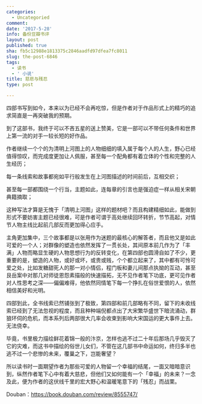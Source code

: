 ```yaml
---
categories:
  - Uncategoried
comment: 
date: '2017-5-28'
info: 备份豆瓣书评
layout: post
published: true
sha: fb5c12988e1813375c2846aadfd97dfea7fc8011
slug: the-post-6846
tags:
  - 读书
  - ' 小说'
title: 慈悲与残忍
type: post

---
```



四部书写到如今，本来以为已经不会再吃惊，但是作者对于作品形式上的精巧的追求简直是一再突破我的预期。

到了这部书，我终于可以不吝五星的送上赞美，它是一部可以不带任何条件和世界上第一流的对手一较长短的好作品。

作者继续一个个的为清明上河图上的人物细细的填入属于每个人的人生，野心已经值得惊叹，而完成度更加让人佩服，甚至每一个配角都有着立体的个性和完整的人生经历；

每一条线索和故事都宛如平行般发生在上河图描述的时间前后，互相交织；

甚至每一部都围绕一个行当，主题如此，连每章的引言也是强迫症一样从相关宋朝典籍摘取；

这种写法才算是无愧于「清明上河图」这样的题材吧？而且构建精细如此，能做到形式不要妨害主题已经很难，可是作者可谓于高处继续回环转折，节节高起，对情节人物主线比起前几部反而更加得心应手。

主角更加集中，三个故事都是以张用作为迷题的最核心的解答者，而且他又是如此可爱的一个人；对群像的塑造也依然发挥了一贯长处，其间原本前几作为了「丰满」人物而略显生硬的人物思想行为的反转变化，在第四部也圆滑自如了不少，更重要的是，塑造的人物，或好或坏，或贵或贱，个个都立起来了，其中都有可怜可爱之处，比如发糖甜死人的那一对小情侣，程门板和妻儿间那点执拗的互动，甚至艮岳案中对那几对师徒恩怨素描般的快速描拓，无不见作者笔下功底，更可见作者对人性思考之深——偏偏难得，他依然同情笔下每一个挣扎在俗世爱恨的人，依然相信美好和光明。

四部到此，全书线索已然铺张到了极致，第四部和前几部略有不同，留下的未收线索已经到了无法忽视的程度，而且种种端倪都点出了大宋繁华盛世下暗流涌动，群狼环伺的危机，而本系列后两部很大几率会收束到影响大宋国运的更大事件上去。无法侥幸。

毕竟，书里极力描绘鲜花着锦一般的汴京，怎样也逃不过二十年后那场几乎毁灭了它的灾难，而这书中描绘的俗世儿女们，不管在这几部书中命运如何，终归多半也逃不过一个悲惨的未来，覆巢之下，岂能奢望？

所以读书时一面期望作者为那些可爱的人物留一个幸福的结尾，一面又暗暗意识到，纵然作者笔下心中有着大慈悲，但他们又如何能有一个「幸福」的未来？一念及此，便为作者的这伏线千里的宏大野心和温暖笔意下的「残忍」而战栗。


Douban：https://book.douban.com/review/8555747/

